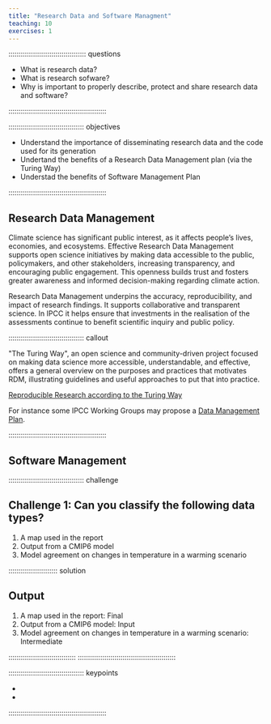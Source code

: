 ```yaml
---
title: "Research Data and Software Managment"
teaching: 10
exercises: 1
---
```


:::::::::::::::::::::::::::::::::::::: questions

- What is research data?
- What is research sofware?
- Why is important to properly describe, protect and share research data and software?
  
::::::::::::::::::::::::::::::::::::::::::::::::

::::::::::::::::::::::::::::::::::::: objectives

- Understand the importance of disseminating research data and the code used for its generation
- Undertand the benefits of a Research Data Management plan (via the Turing Way)
- Understad the benefits of Software Management Plan

::::::::::::::::::::::::::::::::::::::::::::::::


## Research Data Management

Climate science has significant public interest, as it affects people’s lives, economies, and ecosystems. Effective Research Data Management supports open science initiatives by making data accessible to the public, policymakers, and other stakeholders, increasing transparency, and encouraging public engagement. This openness builds trust and fosters greater awareness and informed decision-making regarding climate action.

Research Data Management underpins the accuracy, reproducibility, and impact of research findings. It supports collaborative and transparent science. In IPCC it helps ensure that investments in the realisation of the assessments continue to benefit scientific inquiry and public policy.

::::::::::::::::::::::::::::::::::::: callout

"The Turing Way", an open science and community-driven project focused on making data science more accessible, understandable, and effective, offers a general overview on the purposes and practices that motivates RDM, illustrating guidelines and useful approaches to put that into practice. 

[Reproducible Research according to the Turing Way](https://book.the-turing-way.org/reproducible-research/rdm) 

For instance some IPCC Working Groups may propose a [Data Management Plan](https://book.the-turing-way.org/reproducible-research/rdm/rdm-dmp).


::::::::::::::::::::::::::::::::::::::::::::::::

## Software Management 



::::::::::::::::::::::::::::::::::::: challenge

## Challenge 1: Can you classify the following data types?

1. A map used in the report
2. Output from a CMIP6 model
3. Model agreement on changes in temperature in a warming scenario

:::::::::::::::::::::::: solution

## Output

1. A map used in the report: Final
2. Output from a CMIP6 model: Input
3. Model agreement on changes in temperature in a warming scenario: Intermediate

:::::::::::::::::::::::::::::::::
::::::::::::::::::::::::::::::::::::::::::::::::

::::::::::::::::::::::::::::::::::::: keypoints

- 
- 

::::::::::::::::::::::::::::::::::::::::::::::::
